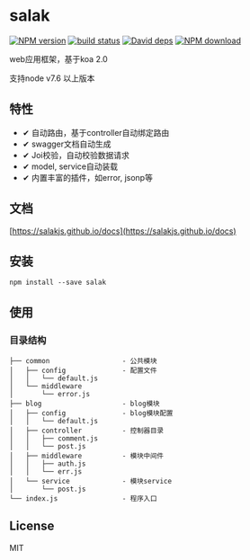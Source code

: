 # salak

[![NPM version][npm-image]][npm-url]
[![build status][travis-image]][travis-url]
[![David deps][david-image]][david-url]
[![NPM download][download-image]][download-url]

[npm-image]: https://img.shields.io/npm/v/salak.svg?style=flat-square
[npm-url]: https://npmjs.org/package/salak
[travis-image]: https://img.shields.io/travis/SalakJS/salak.svg?style=flat-square
[travis-url]: https://travis-ci.org/SalakJS/salak
[david-image]: https://img.shields.io/david/SalakJS/salak.svg?style=flat-square
[david-url]: https://david-dm.org/SalakJS/salak
[download-image]: https://img.shields.io/npm/dm/salak.svg?style=flat-square
[download-url]: https://npmjs.org/package/salak

web应用框架，基于koa 2.0

支持node v7.6 以上版本

## 特性

- ✔︎ 自动路由，基于controller自动绑定路由
- ✔︎ swagger文档自动生成
- ✔︎ Joi校验，自动校验数据请求
- ✔︎ model, service自动装载
- ✔︎ 内置丰富的插件，如error, jsonp等

## 文档

[https://salakjs.github.io/docs](https://salakjs.github.io/docs)

## 安装

```
npm install --save salak
```

## 使用

### 目录结构

```
├── common                  - 公共模块
│   ├── config              - 配置文件
│   │   └── default.js
│   └── middleware
│       └── error.js
├── blog                    - blog模块
│   ├── config              - blog模块配置
│   │   └── default.js
│   ├── controller          - 控制器目录
│   │   ├── comment.js
│   │   └── post.js
│   ├── middleware          - 模块中间件
│   │   ├── auth.js
│   │   └── err.js
│   └── service             - 模块service
│       └── post.js
└── index.js                - 程序入口
```

## License

MIT
